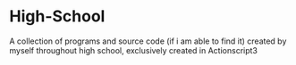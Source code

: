 # High-School
A collection of programs and source code (if i am able to find it) created by myself throughout high school, exclusively created in Actionscript3
